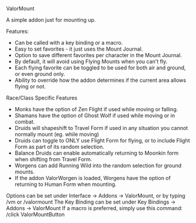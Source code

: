 ValorMount

A simple addon just for mounting up.

Features:
 - Can be called with a key binding or a macro.
 - Easy to set favorites - it just uses the Mount Journal.
 - Option to save different favorites per character in the Mount Journal.
 - By default, it will avoid using Flying Mounts when you can't fly.
 - Each flying favorite can be toggled to be used for both air and ground, or even ground only.
 - Ability to override how the addon determines if the current area allows flying or not.

Race/Class Specific Features
 - Monks have the option of Zen Flight if used while moving or falling.
 - Shamans have the option of Ghost Wolf if used while moving or in combat.
 - Druids will shapeshift to Travel Form if used in any situation you cannot normally mount (eg. while moving)
 - Druids can toggle to ONLY use Flight Form for flying, or to include Flight Form as part of its random selection.
 - Balance Druids can enable automatically returning to Moonkin form when shifting from Travel Form.
 - Worgens can add Running Wild into the random selection for ground mounts.
 - If the addon ValorWorgen is loaded, Worgens have the option of returning to Human Form when mounting.

Options can be set under Interface -> Addons -> ValorMount, or by typing /vm or /valormount
The Key Binding can be set under Key Bindings -> Addons -> ValorMount
If a macro is preferred, simply use this command: /click ValorMountButton
